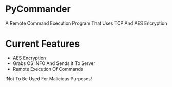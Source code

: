 # PyCommander
A Remote Command Execution Program That Uses TCP And AES Encryption
# Current Features
* AES Encryption
* Grabs OS INFO And Sends It To Server
* Remote Execution Of Commands

 !Not To Be Used For Malicious Purposes! 
